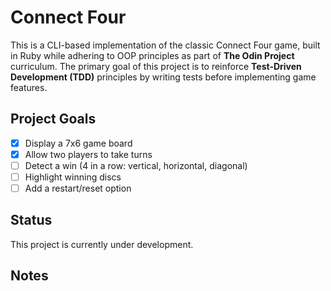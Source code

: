 # Connect Four

This is a CLI-based implementation of the classic Connect Four game, built in Ruby while adhering to OOP principles as part of **The Odin Project** curriculum. The primary goal of this project is to reinforce **Test-Driven Development (TDD)**  principles by writing tests before implementing game features.

## Project Goals

- [X] Display a 7x6 game board
- [X] Allow two players to take turns
- [ ] Detect a win (4 in a row: vertical, horizontal, diagonal)
- [ ] Highlight winning discs
- [ ] Add a restart/reset option

## Status

This project is currently under development.

## Notes

<!-- You can fill this in later with design thoughts, test ideas, or edge cases -->
